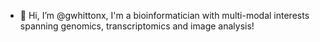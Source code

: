 - 👋 Hi, I’m @gwhittonx, I'm a bioinformatician with multi-modal interests spanning genomics, transcriptomics and image analysis! 


<!---
gwhittonx/gwhittonx is a ✨ special ✨ repository because its `README.md` (this file) appears on your GitHub profile.
You can click the Preview link to take a look at your changes.
--->

